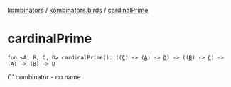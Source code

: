 [kombinators](../index.md) / [kombinators.birds](index.md) / [cardinalPrime](./cardinal-prime.md)

# cardinalPrime

`fun <A, B, C, D> cardinalPrime(): ((`[`C`](cardinal-prime.md#C)`) -> (`[`A`](cardinal-prime.md#A)`) -> `[`D`](cardinal-prime.md#D)`) -> ((`[`B`](cardinal-prime.md#B)`) -> `[`C`](cardinal-prime.md#C)`) -> (`[`A`](cardinal-prime.md#A)`) -> (`[`B`](cardinal-prime.md#B)`) -> `[`D`](cardinal-prime.md#D)

C' combinator - no name

